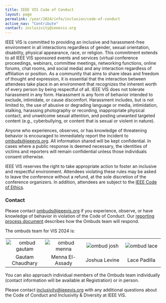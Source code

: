 ```yaml
---
title: IEEE VIS Code of Conduct
layout: page
permalink: /year/2024/info/inclusion/code-of-conduct
active_nav: "Contribute"
contact: inclusivity@ieeevis.org
---
```


IEEE VIS is committed to providing an inclusive and harassment-free environment in all interactions regardless of gender, sexual orientation, disability, physical appearance, race, or religion. This commitment extends to  all IEEE VIS sponsored events and services (virtual conference proceedings, webinars, committee meetings, networking functions, online forums, chat rooms, and social media) and any interaction regardless of affiliation or position. As a community that aims to share ideas and freedom of thought and expression, it is essential that the interaction between attendees take place in an environment that recognizes the inherent worth of every person by being respectful of all. IEEE VIS does not tolerate harassment in any form. Harassment is any form of behavior intended to exclude, intimidate, or cause discomfort. Harassment includes, but is not limited to, the use of abusive or degrading language or media, intimidation, stalking, harassing photography or recording, inappropriate physical contact, and unwelcome sexual attention, and posting unwanted targeted content (e.g., cyberbullying, or content that is sexual or violent in nature). 

Anyone who experiences, observes, or has knowledge of threatening behavior is encouraged to immediately report the incident to [ombuds@ieeevis.org](mailto:ombuds@ieeevis.org). All information shared will be kept confidential. In cases where a public response is deemed necessary, the identities of victims and reporters will remain confidential unless those individuals consent otherwise.

IEEE VIS reserves the right to take appropriate action to foster an inclusive and respectful environment. Attendees violating these rules may be asked to leave the conference without a refund, at the sole discretion of the conference organizers. In addition, attendees are subject to the [IEEE Code of Ethics](https://www.ieee.org/about/corporate/governance/p7-8.html).

### Contact

Please contact [ombuds@ieeevis.org](mailto:ombuds@ieeevis.org) if you experience, observe, or have knowledge of behavior in violation of the Code of Conduct.  Our [reporting process document](coc-reporting-process) describes how the Ombuds team will respond.

The ombuds team for VIS 2024 is: 

<center>
<table style="text-align: center;">
  <tbody>
    <tr>
      <td style="padding: 3px; width: 25%;"><img src="/year/2024/assets/ombuds/gautam.jpeg" alt="ombud gautam" style="min-width: 100px"/></td>
      <td style="padding: 3px; width: 25%;"><img src="/year/2024/assets/ombuds/menna.jpeg" alt="ombud menna" style="min-width: 100px"/></td>
      <td style="padding: 3px; width: 25%;"><img src="/year/2024/assets/ombuds/josh.jpeg" alt="ombud josh" style="min-width: 100px"/></td>
      <td style="padding: 3px; width: 25%;"><img src="/year/2024/assets/ombuds/lace.jpeg" alt="ombud lace" style="min-width: 100px"/></td>
    </tr>
    <tr>
      <td style="padding: 3px; width: 25%;">Gautam Chaudhary</td>
      <td style="padding: 3px; width: 25%;">Menna El-Assady</td>
      <td style="padding: 3px; width: 25%;">Joshua Levine</td>
      <td style="padding: 3px; width: 25%;">Lace Padilla</td>
    </tr>
  </tbody>
</table>
</center>

You can also approach individual members of the Ombuds team individually (contact information will be available at Registration) or in person.

Please contact [inclusivity@ieeevis.org](mailto:inclusivity@ieeevis.org) with any additional questions about the Code of Conduct and Inclusivity & Diversity at IEEE VIS.
 
